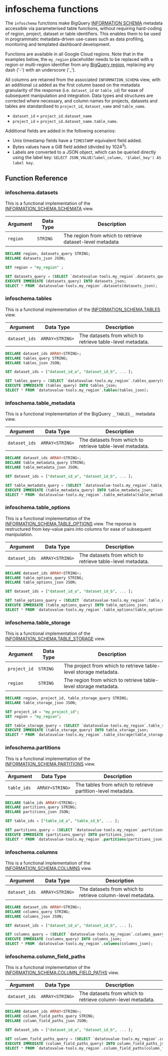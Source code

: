 # infoschema functions

The `infoschema` functions make BigQuery [INFORMATION SCHEMA](https://cloud.google.com/bigquery/docs/information-schema-intro) metadata accessible via parameterised table functions, without requiring hard-coding of region, project, dataset or table identifiers. This enables them to be used in programmatic metadata-driven use-cases such as data profiling, monitoring and templated dashboard development.

Functions are available in all Google Cloud regions. Note that in the examples below, the `my_region` placeholder needs to be replaced with a region or multi-region identifier from any [BigQuery region](https://cloud.google.com/bigquery/docs/locations#regions), replacing any dash ('-') with an underscore ('_'). 

All columns are retained from the associated `INFORMATION_SCHEMA` view, with an additional `id` added as the first column based on the metadata granularity of the response (i.e. `dataset_id` or `table_id`) for ease of subsequent manipulation and integration. Data types and structures are corrected where necessary, and column names for projects, datasets and tables are standardised to `project_id`, `dataset_name` and `table_name`. 

- `dataset_id` = `project_id.dataset_name`
- `project_id` = `project_id.dataset_name.table_name`.

Additional fields are added in the following scenarios:
- Unix timestamp fields have a `TIMESTAMP` equivalent field added.
- Bytes values have a GiB field added (divided by $1024^3$).
- Labels are converted to a JSON object, which can be queried directly using the label key: `SELECT JSON_VALUE(label_column, '$label_key') AS label key`.

## Function Reference
### infoschema.datasets
This is a functional implementation of the [INFORMATION_SCHEMA.SCHEMATA](https://cloud.google.com/bigquery/docs/information-schema-datasets-schemata) view.

Argument | Data Type | Description
--- | --- | ---
`region` | `STRING` | The region from which to retrieve dataset-level metadata

```sql 
DECLARE region, datasets_query STRING;
DECLARE datasets_json JSON;

SET region = "my_region" ; 

SET datasets_query = (SELECT `datatovalue-tools.my_region`.datasets_query(region));
EXECUTE IMMEDIATE (datasets_query) INTO datasets_json;
SELECT * FROM `datatovalue-tools.my_region`.datasets(datasets_json);
```

### infoschema.tables
This is a functional implementation of the [INFORMATION_SCHEMA.TABLES](https://cloud.google.com/bigquery/docs/information-schema-tables) view.

Argument | Data Type | Description
--- | --- | ---
`dataset_ids` | `ARRAY<STRING>` | The datasets from which to retrieve table-level metadata.

```sql
DECLARE dataset_ids ARRAY<STRING>;
DECLARE tables_query STRING; 
DECLARE tables_json JSON;

SET dataset_ids = ["dataset_id_a", "dataset_id_b", ... ];

SET tables_query = (SELECT `datatovalue-tools.my_region`.tables_query(dataset_ids));
EXECUTE IMMEDIATE (tables_query) INTO tables_json;
SELECT * FROM `datatovalue-tools.my_region`.tables(tables_json);  
```

### infoschema.table_metadata
This is a functional implementation of the BigQuery `__TABLES__` metadata view.

Argument | Data Type | Description
--- | --- | ---
`dataset_ids` | `ARRAY<STRING>` | The datasets from which to retrieve table-level metadata.

```sql
DECLARE dataset_ids ARRAY<STRING>;
DECLARE table_metadata_query STRING; 
DECLARE table_metadata_json JSON;

SET dataset_ids = ["dataset_id_a", "dataset_id_b", ... ];

SET table_metadata_query = (SELECT `datatovalue-tools.my_region`.table_metadata_query(dataset_ids));
EXECUTE IMMEDIATE (table_metadata_query) INTO table_metadata_json;     
SELECT * FROM `datatovalue-tools.my_region`.table_metadata(table_metadata_json);
```

### infoschema.table_options
This is a functional implementation of the [INFORMATION_SCHEMA.TABLE_OPTIONS](https://cloud.google.com/bigquery/docs/information-schema-table-options) view. The reponse is restructured from key-value pairs into columns for ease of subsequent manipulation.

Argument | Data Type | Description
--- | --- | ---
`dataset_ids` | `ARRAY<STRING>` | The datasets from which to retrieve table-level metadata.

```sql
DECLARE dataset_ids ARRAY<STRING>;
DECLARE table_options_query STRING; 
DECLARE table_options_json JSON;

SET dataset_ids = ["dataset_id_a", "dataset_id_b", ... ];

SET table_options_query = (SELECT `datatovalue-tools.my_region`.table_options_query(dataset_ids));
EXECUTE IMMEDIATE (table_options_query) INTO table_options_json;
SELECT * FROM `datatovalue-tools.my_region`.table_options(table_options_json);
```

### infoschema.table_storage
This is a functional implementation of the [INFORMATION_SCHEMA.TABLE_STORAGE](https://cloud.google.com/bigquery/docs/information-schema-table-storage) view.

Argument | Data Type | Description
--- | --- | ---
`project_id` | `STRING` | The project from which to retrieve table-level storage metadata.
`region` | `STRING` | The region from which to retrieve table-level storage metadata.

```sql
DECLARE region, project_id, table_storage_query STRING;
DECLARE table_storage_json JSON;

SET project_id = "my_project_id";
SET region = "my_region";

SET table_storage_query = (SELECT `datatovalue-tools.my_region`.table_storage_query(project_id, region));
EXECUTE IMMEDIATE (table_storage_query) INTO table_storage_json;
SELECT * FROM `datatovalue-tools.my_region`.table_storage(table_storage_json);
```

### infoschema.partitions
This is a functional implementation of the [INFORMATION_SCHEMA.PARTITIONS](https://cloud.google.com/bigquery/docs/information-schema-partitions) view. 

Argument | Data Type | Description
--- | --- | ---
`table_ids` | `ARRAY<STRING>` | The tables from which to retrieve partition-level metadata.

```sql
DECLARE table_ids ARRAY<STRING>;
DECLARE partitions_query STRING; 
DECLARE partitions_json JSON;

SET table_ids = ["table_id_a", "table_id_b", ... ];

SET partitions_query = (SELECT `datatovalue-tools.my_region`.partitions_query(table_ids));
EXECUTE IMMEDIATE (partitions_query) INTO partitions_json;
SELECT * FROM `datatovalue-tools.my_region`.partitions(partitions_json);
```

### infoschema.columns
This is a functional implementation of the [INFORMATION_SCHEMA.COLUMNS](https://cloud.google.com/bigquery/docs/information-schema-columns) view. 

Argument | Data Type | Description
--- | --- | ---
`dataset_ids` | `ARRAY<STRING>` | The datasets from which to retrieve column-level metadata.

```sql
DECLARE dataset_ids ARRAY<STRING>;
DECLARE columns_query STRING; 
DECLARE columns_json JSON;

SET dataset_ids = ["dataset_id_a", "dataset_id_b", ... ];

SET columns_query = (SELECT `datatovalue-tools.my_region`.columns_query(dataset_ids));
EXECUTE IMMEDIATE (columns_query) INTO columns_json;
SELECT * FROM `datatovalue-tools.my_region`.columns(columns_json);
```

### infoschema.column_field_paths
This is a functional implementation of the [INFORMATION_SCHEMA.COLUMN_FIELD_PATHS](https://cloud.google.com/bigquery/docs/information-schema-columns) view. 

Argument | Data Type | Description
--- | --- | ---
`dataset_ids` | `ARRAY<STRING>` | The datasets from which to retrieve column-level metadata.

```sql
DECLARE dataset_ids ARRAY<STRING>;
DECLARE column_field_paths_query STRING; 
DECLARE column_field_paths_json JSON;

SET dataset_ids = ["dataset_id_a", "dataset_id_b", ... ];

SET column_field_paths_query = (SELECT `datatovalue-tools.my_region`.column_field_paths_query(dataset_ids));
EXECUTE IMMEDIATE (column_field_paths_query) INTO column_field_paths_json;
SELECT * FROM `datatovalue-tools.my_region`.column_field_paths(column_field_paths_json);
```



